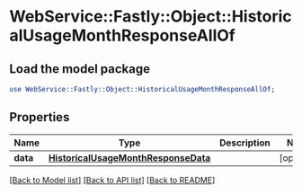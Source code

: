 # WebService::Fastly::Object::HistoricalUsageMonthResponseAllOf

## Load the model package
```perl
use WebService::Fastly::Object::HistoricalUsageMonthResponseAllOf;
```

## Properties
Name | Type | Description | Notes
------------ | ------------- | ------------- | -------------
**data** | [**HistoricalUsageMonthResponseData**](HistoricalUsageMonthResponseData.md) |  | [optional] 

[[Back to Model list]](../README.md#documentation-for-models) [[Back to API list]](../README.md#documentation-for-api-endpoints) [[Back to README]](../README.md)


